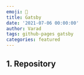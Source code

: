 ```yaml
---
emoji: 🔮
title: Gatsby 
date: '2021-07-06 00:00:00'
author: Varad
tags: github-pages gatsby
categories: featured
---
```




## 1. Repository 



```toc

```
